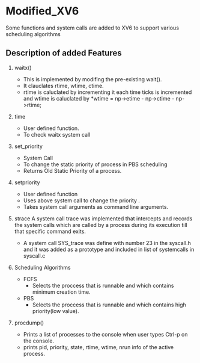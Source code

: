 # Modified_XV6
Some functions and system calls are added to XV6 to support various scheduling algorithms

## Description of added Features

1. waitx()
    - This is implemented by modifing the pre-existing wait().
    - It clauclates rtime, wtime, ctime.
    - rtime is caluclated by incrementing it each time ticks is incremented and wtime is caluclated by *wtime = np->etime - np->ctime - np->rtime;
    
2. time
    - User defined function.
    - To check waitx system call

3. set_priority
    - System Call
    - To change the static priority of process in PBS scheduling
    - Returns Old Static Priority of a process.

4. setpriority
    - User defined function
    - Uses above system call to change the priority .
    - Takes system call arguments as command line arguments.

5. strace
    A system call trace was implemented that intercepts and records the system calls which are called by a process during its execution till that specific command exits.

    * A system call SYS_trace was define with number 23 in the syscall.h and it was added as a prototype and included in list of systemcalls in syscall.c

6. Scheduling Algorithms
    - FCFS
        - Selects the proccess that is runnable and which contains minimum creation time.
    - PBS 
        - Selects the proccess that is runnable and which contains high priority(low value).

7. procdump()
    - Prints a list of processes to the console when user types Ctrl-p on the console.
    - prints pid, priority, state, rtime, wtime, nrun info of the active process.
